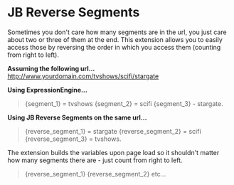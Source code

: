 # JB Reverse Segments

Sometimes you don't care how many segments are in the url, you just care about two or three of them at the end. This extension allows you to easily access those by reversing the order in which you access them (counting from right to left).

**Assuming the following url...**  
http://www.yourdomain.com/tvshows/scifi/stargate

**Using ExpressionEngine...**  
>{segment_1} = tvshows
>{segment_2} = scifi
>{segment_3} - stargate.

**Using JB Reverse Segments on the same url...**  
>{reverse_segment_1} = stargate
>{reverse_segment_2} = scifi
>{reverse_segment_3} = tvshows.

The extension builds the variables upon page load so it shouldn't matter how many segments there are - just count from right to left.

>{reverse_segment_1}
>{reverse_segment_2}
>etc...
